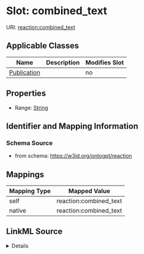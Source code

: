 

# Slot: combined_text

URI: [reaction:combined_text](http://w3id.org/ontogpt/reaction/combined_text)



<!-- no inheritance hierarchy -->





## Applicable Classes

| Name | Description | Modifies Slot |
| --- | --- | --- |
| [Publication](Publication.md) |  |  no  |







## Properties

* Range: [String](String.md)





## Identifier and Mapping Information







### Schema Source


* from schema: https://w3id.org/ontogpt/reaction




## Mappings

| Mapping Type | Mapped Value |
| ---  | ---  |
| self | reaction:combined_text |
| native | reaction:combined_text |




## LinkML Source

<details>
```yaml
name: combined_text
from_schema: https://w3id.org/ontogpt/reaction
rank: 1000
alias: combined_text
owner: Publication
domain_of:
- Publication
range: string

```
</details>